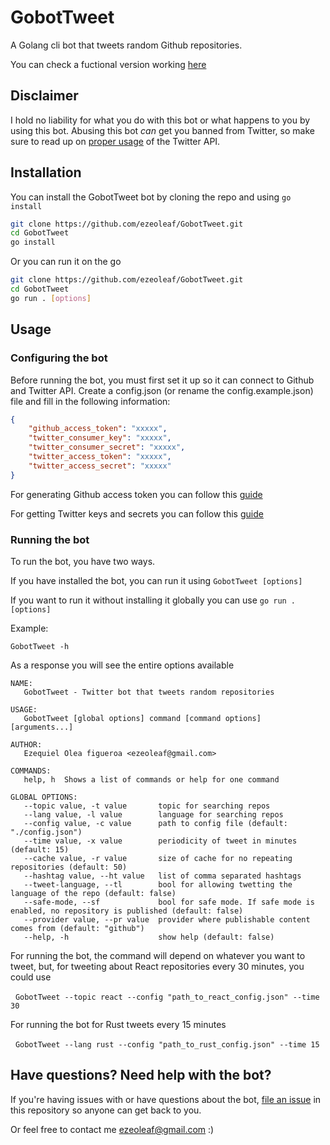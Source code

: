 # GobotTweet

A Golang cli bot that tweets random Github repositories.

You can check a fuctional version working [here](https://twitter.com/GolangRepos)

## Disclaimer

I hold no liability for what you do with this bot or what happens to you by using this bot. Abusing this bot *can* get you banned from Twitter, so make sure to read up on [proper usage](https://support.twitter.com/articles/76915-automation-rules-and-best-practices) of the Twitter API.

## Installation

You can install the GobotTweet bot by cloning the repo and using `go install`

```bash
git clone https://github.com/ezeoleaf/GobotTweet.git
cd GobotTweet
go install
```

Or you can run it on the go
```bash
git clone https://github.com/ezeoleaf/GobotTweet.git
cd GobotTweet
go run . [options]
```

## Usage

### Configuring the bot

Before running the bot, you must first set it up so it can connect to Github and Twitter API. Create a config.json (or rename the config.example.json) file and fill in the following information:
```json
{
    "github_access_token": "xxxxx",
    "twitter_consumer_key": "xxxxx",
    "twitter_consumer_secret": "xxxxx",
    "twitter_access_token": "xxxxx",
    "twitter_access_secret": "xxxxx"
}
```

For generating Github access token you can follow this [guide](https://docs.github.com/en/free-pro-team@latest/github/authenticating-to-github/creating-a-personal-access-token)

For getting Twitter keys and secrets you can follow this [guide](https://developer.twitter.com/en/docs/twitter-api/getting-started/guide)

### Running the bot

To run the bot, you have two ways.

If you have installed the bot, you can run it using
  `GobotTweet [options]`

If you want to run it without installing it globally you can use
  `go run . [options]`

Example:

`GobotTweet -h`

As a response you will see the entire options available

```
NAME:
   GobotTweet - Twitter bot that tweets random repositories

USAGE:
   GobotTweet [global options] command [command options] [arguments...]

AUTHOR:
   Ezequiel Olea figueroa <ezeoleaf@gmail.com>

COMMANDS:
   help, h  Shows a list of commands or help for one command

GLOBAL OPTIONS:
   --topic value, -t value       topic for searching repos
   --lang value, -l value        language for searching repos
   --config value, -c value      path to config file (default: "./config.json")
   --time value, -x value        periodicity of tweet in minutes (default: 15)
   --cache value, -r value       size of cache for no repeating repositories (default: 50)
   --hashtag value, --ht value   list of comma separated hashtags
   --tweet-language, --tl        bool for allowing twetting the language of the repo (default: false)
   --safe-mode, --sf             bool for safe mode. If safe mode is enabled, no repository is published (default: false)
   --provider value, --pr value  provider where publishable content comes from (default: "github")
   --help, -h                    show help (default: false)
```

For running the bot, the command will depend on whatever you want to tweet, but, for tweeting about React repositories every 30 minutes, you could use

&nbsp;&nbsp;`GobotTweet --topic react --config "path_to_react_config.json" --time 30`

For running the bot for Rust tweets every 15 minutes

&nbsp;&nbsp;`GobotTweet --lang rust --config "path_to_rust_config.json" --time 15`


## Have questions? Need help with the bot?

If you're having issues with or have questions about the bot, [file an issue](https://github.com/ezeoleaf/GobotTweet/issues) in this repository so anyone can get back to you.

Or feel free to contact me <ezeoleaf@gmail.com> :)
